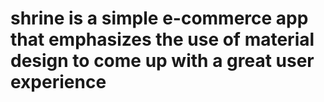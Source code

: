 # shrine is a simple e-commerce app that emphasizes the use of material design to come up with a great user experience
